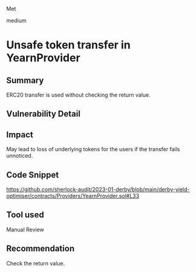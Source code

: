 Met

medium

# Unsafe token transfer in YearnProvider

## Summary
ERC20 transfer is used without checking the return value.
## Vulnerability Detail

## Impact
May lead to loss of underlying tokens for the users if the transfer fails unnoticed.
## Code Snippet
https://github.com/sherlock-audit/2023-01-derby/blob/main/derby-yield-optimiser/contracts/Providers/YearnProvider.sol#L33
## Tool used

Manual Review

## Recommendation
Check the return value.